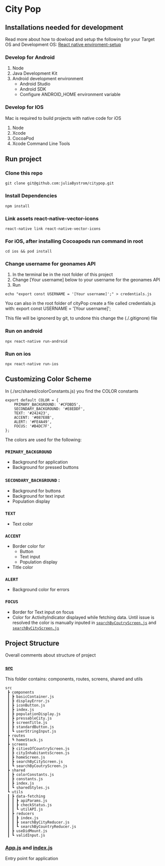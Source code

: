 # City Pop


## Installations needed for development

Read more about how to dowload and setup the following for your Target OS and Development OS: [React native enviroment-setup](https://reactnative.dev/docs/environment-setup)

### Develop for Android

1. Node
2. Java Development Kit
3. Android development environment
    * Android Studio
    * Android SDK
    * Configure ANDROID_HOME environment variable

### Develop for IOS 
Mac is required to build projects with native code for iOS
 1. Node
 2. Xcode
 3. CocoaPod
 4. Xcode Command Line Tools



## Run project

###  Clone this repo
```
git clone git@github.com:juliaBystrom/citypop.git
```

### Install Dependencies
```
npm install
```

### Link assets react-native-vector-icons 
```
react-native link react-native-vector-icons

```

### For iOS, after installing Cocoapods run command in root 

```
cd ios && pod install

```


### Change username for geonames API

1. In the terminal be in the root folder of this project
2. Change [Your username] below to your username for the geonames API
3. Run

```
echo "export const USERNAME = '[Your username]';" > credentials.js 
```

You can also in the root folder of cityPop create a file called credentials.js with:
export const USERNAME = '[Your username]';

This file will be ignonerd by git, to undone this change the (./.gitignore) file


### Run on android 
```
npx react-native run-android
```

### Run on ios 
```
npx react-native run-ios
```

## Customizing Color Scheme 

In (./src/shared/colorConstants.js) you find the COLOR constants

```
export default COLOR = {
    PRIMARY_BACKGROUND: '#CFDBD5',
    SECONDARY_BACKGROUND: '#E8EDDF',
    TEXT: '#242423',
    ACCENT: '#087E8B',
    ALERT: '#FE4A49',
    FOCUS: '#B4DC7F',
};
```

The colors are used for the following:
### `PRIMARY_BACKGROUND` 
* Background for application
* Background for pressed buttons

### `SECONDARY_BACKGROUND` : 
* Background for buttons
* Background for text input
* Population display

### `TEXT`
* Text color

### `ACCENT`
* Border color for
    * Button
    * Text input
    * Population display
* Title color

### `ALERT`
* Background color for errors

### `FOCUS`
* Border for Text input on focus
* Color for ActivityIndicator displayed while fetching data. Until issue is resolved the color is manually inputed in [`searchByCoutryScreen.js`](./src/screens/searchByCoutryScreen.js) and [`searchByCityScreen.js`](./src/screens/searchByCityScreen.js)



## Project Structure
Overall comments about structure of project

### [src](./src)
This folder contains: components, routes, screens, shared and utils

```
src
 ┣ components
 ┃ ┣ basicContainer.js
 ┃ ┣ displayError.js
 ┃ ┣ iconButton.js
 ┃ ┣ index.js
 ┃ ┣ populationDisplay.js
 ┃ ┣ pressableCity.js
 ┃ ┣ screenTitle.js
 ┃ ┣ standardButton.js
 ┃ ┗ userStringInput.js
 ┣ routes
 ┃ ┗ homeStack.js
 ┣ screens
 ┃ ┣ citiesOfCountryScreen.js
 ┃ ┣ cityInhabitantsScreen.js
 ┃ ┣ homeScreen.js
 ┃ ┣ searchByCityScreen.js
 ┃ ┗ searchByCoutryScreen.js
 ┣ shared
 ┃ ┣ colorConstants.js
 ┃ ┣ constants.js
 ┃ ┣ index.js
 ┃ ┗ sharedStyles.js
 ┗ utils
 ┃ ┣ data-fetching
 ┃ ┃ ┣ apiParams.js
 ┃ ┃ ┣ checkStatus.js
 ┃ ┃ ┗ utilAPI.js
 ┃ ┣ reducers
 ┃ ┃ ┣ index.js
 ┃ ┃ ┣ searchByCityReducer.js
 ┃ ┃ ┗ searchByCountryReducer.js
 ┃ ┣ useDidMount.js
 ┃ ┗ validInput.js
 ```

 ### [App.js](./App.js) and [index.js](./index.js)
 Entry point for application

